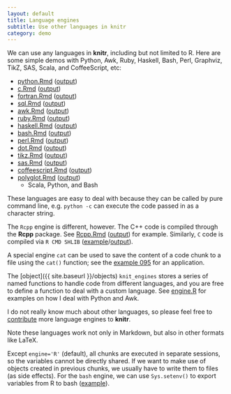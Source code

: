 ```yaml
---
layout: default
title: Language engines
subtitle: Use other languages in knitr
category: demo
---
```


We can use any languages in **knitr**, including but not limited to R. Here
are some simple demos with Python, Awk, Ruby, Haskell, Bash, Perl, Graphviz,
TikZ, SAS, Scala, and CoffeeScript, etc:

- [python.Rmd](https://github.com/yihui/knitr-examples/blob/master/023-engine-python.Rmd) ([output](https://github.com/yihui/knitr-examples/blob/master/023-engine-python.md))
- [c.Rmd](https://github.com/yihui/knitr-examples/blob/master/090-engine-c.Rmd) ([output](https://github.com/yihui/knitr-examples/blob/master/090-engine-c.md))
- [fortran.Rmd](https://github.com/yihui/knitr-examples/blob/master/111-engine-fortran.Rmd) ([output](https://github.com/yihui/knitr-examples/blob/master/111-engine-fortran.md))
- [sql.Rmd](https://github.com/yihui/knitr-examples/blob/master/115-engine-sql.Rmd) ([output](https://github.com/yihui/knitr-examples/blob/master/115-engine-sql.md))
- [awk.Rmd](https://github.com/yihui/knitr-examples/blob/master/024-engine-awk.Rmd) ([output](https://github.com/yihui/knitr-examples/blob/master/024-engine-awk.md))
- [ruby.Rmd](https://github.com/yihui/knitr-examples/blob/master/025-engine-ruby.Rmd) ([output](https://github.com/yihui/knitr-examples/blob/master/025-engine-ruby.md))
- [haskell.Rmd](https://github.com/yihui/knitr-examples/blob/master/026-engine-haskell.Rmd) ([output](https://github.com/yihui/knitr-examples/blob/master/026-engine-haskell.md))
- [bash.Rmd](https://github.com/yihui/knitr-examples/blob/master/027-engine-bash.Rmd) ([output](https://github.com/yihui/knitr-examples/blob/master/027-engine-bash.md))
- [perl.Rmd](https://github.com/yihui/knitr-examples/blob/master/028-engine-perl.Rmd) ([output](https://github.com/yihui/knitr-examples/blob/master/028-engine-perl.md))
- [dot.Rmd](https://github.com/yihui/knitr-examples/blob/master/057-engine-dot.Rmd) ([output](https://github.com/yihui/knitr-examples/blob/master/057-engine-dot.md))
- [tikz.Rmd](https://github.com/yihui/knitr-examples/blob/master/058-engine-tikz.Rmd) ([output](https://github.com/yihui/knitr-examples/blob/master/058-engine-tikz.md))
- [sas.Rmd](https://github.com/yihui/knitr-examples/blob/master/060-engine-sas.Rmd) ([output](https://github.com/yihui/knitr-examples/blob/master/060-engine-sas.md))
- [coffeescript.Rmd](https://github.com/yihui/knitr-examples/blob/master/080-engine-coffeescript.Rmd) ([output](https://github.com/yihui/knitr-examples/blob/master/080-engine-coffeescript.md))
- [polyglot.Rmd](https://github.com/yihui/knitr-examples/blob/master/106-polyglot.Rmd) ([output](https://github.com/yihui/knitr-examples/blob/master/106-polyglot.md))
    - Scala, Python, and Bash

These languages are easy to deal with because they can be called by pure
command line, e.g. `python -c` can execute the code passed in as a character
string.

The `Rcpp` engine is different, however. The C++ code is compiled through the
**Rcpp** package. See [Rcpp.Rmd](https://github.com/yihui/knitr-examples/blob/master/029-engine-Rcpp.Rmd)
([output](https://github.com/yihui/knitr-examples/blob/master/029-engine-Rcpp.md))
for example. Similarly, `C` code is compiled via `R CMD SHLIB`
([example](https://github.com/yihui/knitr-examples/blob/master/090-engine-c.Rmd)/[output](https://github.com/yihui/knitr-examples/blob/master/090-engine-c.md)).

A special engine `cat` can be used to save the content of a code chunk to a
file using the `cat()` function; see the
[example 095](https://github.com/yihui/knitr-examples/blob/master/095-pandoc-header.Rmd)
for an application.

The [object]({{ site.baseurl }}/objects) `knit_engines` stores a series of named
functions to handle code from different languages, and you are free to
define a function to deal with a custom language. See
[engine.R](https://github.com/yihui/knitr/blob/master/R/engine.R) for
examples on how I deal with Python and Awk.

I do not really know much about other languages, so please feel free to
[contribute](https://github.com/yihui/knitr/fork_select) more language
engines to **knitr**.

Note these languages work not only in Markdown, but also in other formats
like LaTeX.

Except `engine='R'` (default), all chunks are executed in separate sessions,
so the variables cannot be directly shared. If we want to make use of
objects created in previous chunks, we usually have to write them to files
(as side effects). For the `bash` engine, we can use `Sys.setenv()` to
export variables from R to bash ([example](https://github.com/yihui/knitr-examples/blob/master/061-bash-variable.md)).

